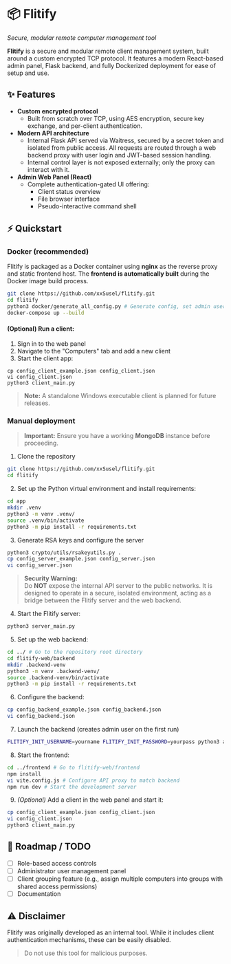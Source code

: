 # 📦 Flitify
*Secure, modular remote computer management tool*

**Flitify** is a secure and modular remote client management system, built around a custom encrypted TCP protocol. It features a modern React-based admin panel, Flask backend, and fully Dockerized deployment for ease of setup and use.

## ✨ Features
- **Custom encrypted protocol**
   - Built from scratch over TCP, using AES encryption, secure key exchange, and per-client authentication.
- **Modern API architecture**
    - Internal Flask API served via Waitress, secured by a secret token and isolated from public access. All requests are routed through a web backend proxy with user login and JWT-based session handling.
    -  Internal control layer is not exposed externally; only the proxy can interact with it.
- **Admin Web Panel (React)**
    - Complete authentication-gated UI offering:
        -   Client status overview      
        -   File browser interface
        -   Pseudo-interactive command shell
 
## ⚡ Quickstart 
### Docker (recommended)
Flitify is packaged as a Docker container using **nginx** as the reverse proxy and static frontend host. The **frontend is automatically built** during the Docker image build process.
```bash
git clone https://github.com/xxSusel/flitify.git
cd flitify
python3 docker/generate_all_config.py # Generate config, set admin username and password
docker-compose up --build
```

#### (Optional) Run a client:
1) Sign in to the web panel
2) Navigate to the "Computers" tab and add a new client
3) Start the client app:
```
cp config_client_example.json config_client.json
vi config_client.json
python3 client_main.py
```
>  **Note:** A standalone Windows executable client is planned for future releases.
>  
### Manual deployment
> **Important:** Ensure you have a working **MongoDB** instance before proceeding.
1) Clone the repository
```bash
git clone https://github.com/xxSusel/flitify.git
cd flitify
```

2) Set up the Python virtual environment and install requirements:
```bash
cd app
mkdir .venv
python3 -m venv .venv/
source .venv/bin/activate
python3 -m pip install -r requirements.txt
```
3) Generate RSA keys and configure the server
```bash
python3 crypto/utils/rsakeyutils.py .
cp config_server_example.json config_server.json
vi config_server.json
```
 > **Security Warning:**  
> Do **NOT** expose the internal API server to the public networks. It is designed to operate in a secure, isolated environment, acting as a bridge between the Flitify server and the web backend.

4) Start the Flitify server:
```bash
python3 server_main.py
```
5) Set up the web backend:
```bash
cd ../ # Go to the repository root directory
cd flitify-web/backend
mkdir .backend-venv
python3 -m venv .backend-venv/
source .backend-venv/bin/activate
python3 -m pip install -r requirements.txt
```
6) Configure the backend:
```bash
cp config_backend_example.json config_backend.json
vi config_backend.json
```
7) Launch the backend (creates admin user on the first run)
```bash
FLITIFY_INIT_USERNAME=yourname FLITIFY_INIT_PASSWORD=yourpass python3 app.py
```
8) Start the frontend:
```bash
cd ../frontend # Go to flitify-web/frontend
npm install
vi vite.config.js # Configure API proxy to match backend
npm run dev # Start the development server
```
9) *(Optional)* Add a client in the web panel and start it:
```bash
cp config_client_example.json config_client.json
vi config_client.json
python3 client_main.py
```
## 📌 Roadmap / TODO
- [ ] Role-based access controls
- [ ] Administrator user management panel
- [ ] Client grouping feature (e.g., assign multiple computers into groups with shared access permissions)
- [ ] Documentation

## ⚠️ Disclaimer
Flitify was originally developed as an internal tool. While it includes client authentication mechanisms, these can be easily disabled.
 > Do not use this tool for malicious purposes.



